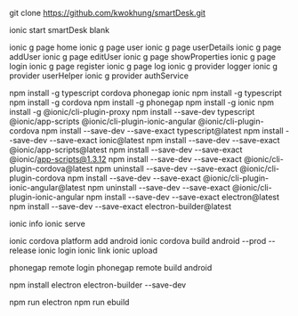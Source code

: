 git clone https://github.com/kwokhung/smartDesk.git

ionic start smartDesk blank

ionic g page home
ionic g page user
ionic g page userDetails
ionic g page addUser
ionic g page editUser
ionic g page showProperties
ionic g page login
ionic g page register
ionic g page log
ionic g provider logger
ionic g provider userHelper
ionic g provider authService

npm install -g typescript cordova phonegap ionic
npm install -g typescript
npm install -g cordova
npm install -g phonegap
npm install -g ionic
npm install -g @ionic/cli-plugin-proxy
npm install --save-dev typescript @ionic/app-scripts @ionic/cli-plugin-ionic-angular @ionic/cli-plugin-cordova
npm install --save-dev --save-exact typescript@latest
npm install --save-dev --save-exact ionic@latest
npm install --save-dev --save-exact @ionic/app-scripts@latest
npm install --save-dev --save-exact @ionic/app-scripts@1.3.12
npm install --save-dev --save-exact @ionic/cli-plugin-cordova@latest
npm uninstall --save-dev --save-exact @ionic/cli-plugin-cordova
npm install --save-dev --save-exact @ionic/cli-plugin-ionic-angular@latest
npm uninstall --save-dev --save-exact @ionic/cli-plugin-ionic-angular
npm install --save-dev --save-exact electron@latest
npm install --save-dev --save-exact electron-builder@latest

ionic info
ionic serve

ionic cordova platform add android
ionic cordova build android --prod --release
ionic login
ionic link
ionic upload

phonegap remote login
phonegap remote build android

npm install electron electron-builder --save-dev

npm run electron
npm run ebuild
